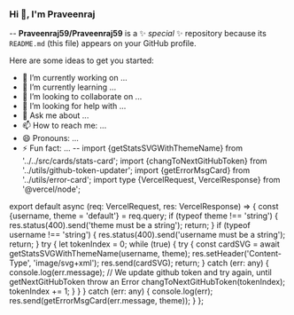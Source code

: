 ### Hi 👋, I'm Praveenraj

--
**Praveenraj59/Praveenraj59** is a ✨ _special_ ✨ repository because its `README.md` (this file) appears on your GitHub profile.

Here are some ideas to get you started:

- 🔭 I’m currently working on ...
- 🌱 I’m currently learning ...
- 👯 I’m looking to collaborate on ...
- 🤔 I’m looking for help with ...
- 💬 Ask me about ...
- 📫 How to reach me: ...
- 😄 Pronouns: ...
- ⚡ Fun fact: ...
--
import {getStatsSVGWithThemeName} from '../../src/cards/stats-card';
import {changToNextGitHubToken} from '../utils/github-token-updater';
import {getErrorMsgCard} from '../utils/error-card';
import type {VercelRequest, VercelResponse} from '@vercel/node';

export default async (req: VercelRequest, res: VercelResponse) => {
    const {username, theme = 'default'} = req.query;
    if (typeof theme !== 'string') {
        res.status(400).send('theme must be a string');
        return;
    }
    if (typeof username !== 'string') {
        res.status(400).send('username must be a string');
        return;
    }
    try {
        let tokenIndex = 0;
        while (true) {
            try {
                const cardSVG = await getStatsSVGWithThemeName(username, theme);
                res.setHeader('Content-Type', 'image/svg+xml');
                res.send(cardSVG);
                return;
            } catch (err: any) {
                console.log(err.message);
                // We update github token and try again, until getNextGitHubToken throw an Error
                changToNextGitHubToken(tokenIndex);
                tokenIndex += 1;
            }
        }
    } catch (err: any) {
        console.log(err);
        res.send(getErrorMsgCard(err.message, theme));
    }
};
